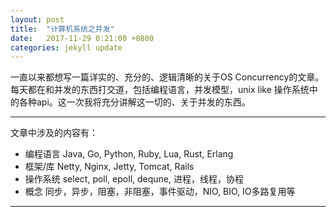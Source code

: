 ```yaml
---
layout: post
title:  "计算机系统之并发"
date:   2017-11-29 0:21:00 +0800
categories: jekyll update
---
```

一直以来都想写一篇详实的、充分的、逻辑清晰的关于OS Concurrency的文章。每天都在和并发的东西打交道，包括编程语言，并发模型，unix like 操作系统中的各种api。这一次我将充分讲解这一切的、关于并发的东西。

---

文章中涉及的内容有：
* 编程语言 Java, Go, Python, Ruby, Lua, Rust, Erlang
* 框架/库 Netty, Nginx, Jetty, Tomcat, Rails
* 操作系统 select, poll, epoll, dequne, 进程，线程，协程
* 概念 同步，异步，阻塞，非阻塞，事件驱动，NIO, BIO, IO多路复用等

---
